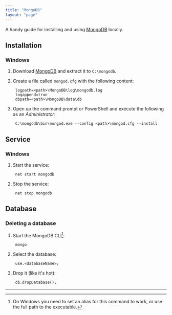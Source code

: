 ```yaml
---
title: "MongoDB"
layout: "page"
---
```


A handy guide for installing and using [MongoDB](http://www.mongodb.org/) locally.

## Installation

### Windows

1. Download [MongoDB](http://www.mongodb.org/downloads) and extract it to `C:\mongodb`.
2. Create a file called `mongod.cfg` with the following content:

        logpath=<path>\MongoDB\log\mongodb.log
        logappend=true
        dbpath=<path>\MongoDB\data\db

3. Open up the command prompt or PowerShell and execute the following as an *Administrator*:

        C:\mongodb\bin\mongod.exe --config <path>\mongod.cfg --install

## Service

### Windows

1. Start the service:

        net start mongodb

2. Stop the service:

        net stop mongodb

## Database

### Deleting a database

1. Start the MongoDB CLI[^1]:

        mongo

2. Select the database:

        use.<databaseName>;

3. Drop it (like it's hot):

        db.dropDatabase();

***

[^1]: On Windows you need to set an alias for this command to work, or use the full path to the executable.
